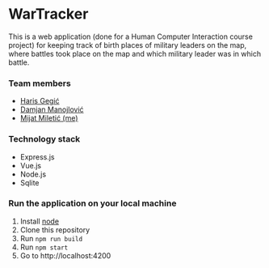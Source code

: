 # WarTracker

This is a web application (done for a Human Computer Interaction course project) for keeping track of birth places of military leaders on the map, where battles took place on the map and which military leader was in which battle.

### Team members

-   [Haris Gegić](https://github.com/gegic)
-   [Damjan Manojlović](https://github.com/Damjan032)
-   [Mijat Miletić (me)](https://github.com/Mijat019)

### Technology stack

-   Express.js
-   Vue.js
-   Node.js
-   Sqlite

### Run the application on your local machine

1. Install [node](https://nodejs.org/en/)
2. Clone this repository
3. Run `npm run build`
4. Run `npm start`
5. Go to http://localhost:4200
